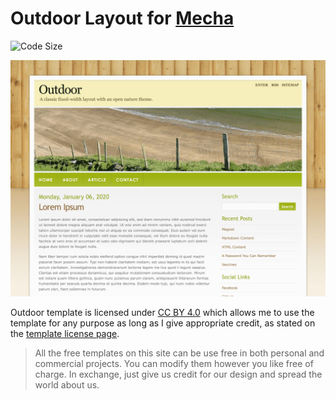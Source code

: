 Outdoor Layout for [Mecha](https://github.com/mecha-cms/mecha)
==============================================================

![Code Size](https://img.shields.io/github/languages/code-size/mecha-cms/y.outdoor?color=%23444&style=for-the-badge)

![Outdoor](index.png?v=2022-11-14)

Outdoor template is licensed under [CC BY 4.0](https://creativecommons.org/licenses/by/4.0) which allows me to use the template for any purpose as long as I give appropriate credit, as stated on the [template license page](https://www.styleshout.com/template-license).

> All the free templates on this site can be use free in both personal and commercial projects. You can modify them however you like free of charge. In exchange, just give us credit for our design and spread the world about us.